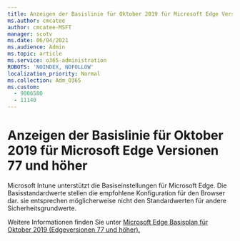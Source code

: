 ```yaml
---
title: Anzeigen der Basislinie für Oktober 2019 für Microsoft Edge Versionen 77 und höher
ms.author: cmcatee
author: cmcatee-MSFT
manager: scotv
ms.date: 06/04/2021
ms.audience: Admin
ms.topic: article
ms.service: o365-administration
ROBOTS: 'NOINDEX, NOFOLLOW'
localization_priority: Normal
ms.collection: Adm_O365
ms.custom:
  - 9006500
  - 11140
---
```


# <a name="view-the-october-2019-baseline-for-microsoft-edge-versions-77-and-later"></a>Anzeigen der Basislinie für Oktober 2019 für Microsoft Edge Versionen 77 und höher

Microsoft Intune unterstützt die Basiseinstellungen für Microsoft Edge. Die Basisstandardwerte stellen die empfohlene Konfiguration für den Browser dar. sie entsprechen möglicherweise nicht den Standardwerten für andere Sicherheitsgrundwerte.

Weitere Informationen finden Sie unter [Microsoft Edge Basisplan für Oktober 2019 (Edgeversionen 77 und höher).](https://docs.microsoft.com/mem/intune/protect/security-baseline-settings-edge?pivots=edge-october-2019)